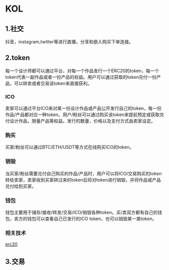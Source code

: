 # KOL
## 1.社交
抖音，instagram,twitter等进行直播，分享和嵌入购买下单连接。
## 2.token
每一个设计师都可以通过平台，对每一个作品发行一个ERC20的token，每一个token代表一副作品或者一份产品的权益。用户可以通过获取的token兑付一份产品，可以转卖或者交易该token来直接获利。
### ICO
卖家可以通过平台ICO来对某一份设计作品或产品公开发行自己的token，每一份作品/产品都对应一种token。用户/粉丝可以通过购买该token来提前预定或获取兑付设计作品，限量产品等权益。发行的数量，价格以及支付方式由卖家设定。

### 购买
买家/粉丝可以通过BTC/ETH/USDT等方式在线购买ICO的token。

### 销毁
当买家/粉丝需要兑付自己购买的作品/产品时，用户可以将ICO/交易购买的token转给卖家，卖家收到买家转过来的token后将对token进行销毁，并将作品或产品兑付给到买家。

### 钱包
钱包主要用于储存/接收/转发/交易/ICO/销毁各种token。买/卖双方都有自己的钱包，卖方的钱包可以查看自己已发行的ICO token，也可以销毁某一类token。
### 相关技术
[erc20](https://www.jianshu.com/p/958530a45d0a)
## 3.交易

